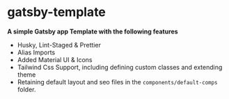# gatsby-template

**A simple Gatsby app Template with the following features**

-   Husky, Lint-Staged & Prettier
-   Alias Imports
-   Added Material UI & Icons
-   Tailwind Css Support, including defining custom classes and extending theme
-   Retaining default layout and seo files in the `components/default-comps` folder.
